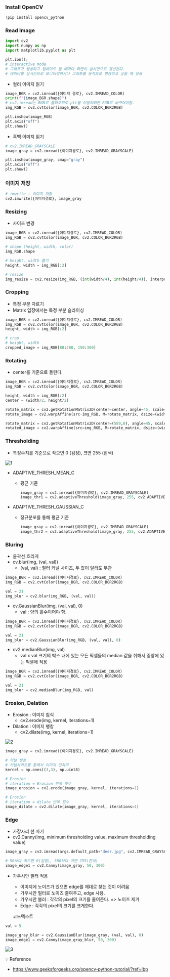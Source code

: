 ### Install OpenCV

```python
!pip install opencv_python
```

### Read Image

```python
import cv2
import numpy as np
import matplotlib.pyplot as plt

plt.ion();
# interactive mode
# 그래프가 생성되고 업데이트 될 때마다 화면이 실시한으로 갱신된다.
# 데이터를 실시간으로 모니터링하거나 그래프를 동적으로 변경하고 싶을 때 유용
```

- 컬러 이미지 읽기

```python
image_BGR = cv2.imread({이미지 경로}, cv2.IMREAD_COLOR)
print(f"{image_BGR.shape}")
# cv2.imread는 BGR로 불러오므로 plt를 이용하려면 RGB로 바꾸어야함.
img_RGB = cv2.cvtColor(image_BGR, cv2.COLOR_BGR2RGB)

plt.imshow(image_RGB)
plt.axis("off")
plt.show()
```

- 흑백 이미지 읽기

```python
# cv2.IMREAD_GRAYSCALE
image_gray = cv2.imread({이미지경로}, cv2.IMREAD_GRAYSCALE)

plt.imshow(image_gray, cmap="gray")
plt.axis("off")
plt.show()
```

### 이미지 저장

```python
# imwrite : 이미지 저장
cv2.imwrite({이미지경로}, image_gray
```

### Resizing

- 사이즈 변경

```python
image_BGR = cv2.imread({이미지경로}, cv2.IMREAD_COLOR)
img_RGB = cv2.cvtColor(image_BGR, cv2.COLOR_BGR2RGB)

# shape (height, width, color)
img_RGB.shape

# height, width 뽑기
height, width = img_RGB[:2]

# resize
img_resize = cv2.resize(img_RGB, (int(width/4), int(height/4)), interpolation = cv2.INTER_CUBIC)
```

### Cropping

- 특정 부분 자르기
- Matrix 입장에서는 특정 부분 슬라이싱

```python
image_BGR = cv2.imread({이미지경로}, cv2.IMREAD_COLOR)
img_RGB = cv2.cvtColor(image_BGR, cv2.COLOR_BGR2RGB)
height, width = img_RGB[:2]

# crop
# height, width
cropped_image = img_RGB[80:280, 150:300]
```

### Rotating

- center를 기준으로 돌린다.

```python
image_BGR = cv2.imread({이미지경로}, cv2.IMREAD_COLOR)
img_RGB = cv2.cvtColor(image_BGR, cv2.COLOR_BGR2RGB)

height, width = img_RGB[:2]
center = (width/2, height/2)

rotate_matrix = cv2.getRotationMatrix2D(center=center, angle=45, scale=1)
rotate_image = cv2.warpAffine(src-img_RGB, M=rotate_matrix, dsize=(width, height))
```

```python
rotate_matrix = cv2.getRotationMatrix2D(center=(589,0), angle=45, scale=1)
rotated_image = cv2.warpAffine(src=img_RGB, M=rotate_matrix, dsize=(width, height))
```

### Thresholding

- 특정수치를 기준으로 작으면 0 (검정), 크면 255 (흰색)

![1](../img/img_ip_cv1.png)

- ADAPTIVE_THRESH_MEAN_C
    - 평균 기준
        
        ```python
        image_gray = cv2.imread({이미지경로}, cv2.IMREAD_GRAYSCALE)
        image_thr1 = cv2.adaptiveThreshold(image_gray, 255, cv2.ADAPTIVE_THRESH_MEAN_C, cv2.THRESH_BINARY, 11, 2)
        ```
        
- ADAPTIVE_THRESH_GAUSSIAN_C
    - 정규분포를 통해 평균 기준
        
        ```python
        image_gray = cv2.imread({이미지경로}, cv2.IMREAD_GRAYSCALE)
        image_thr2 = cv2.adaptiveThreshold(image_gray, 255, cv2.ADAPTIVE_THRESH_GAUSSIAN_C, cv2.THRESH_BINARY, 11, 2)
        ```
        

### Bluring

- 윤곽선 흐리게
- cv.blur(img, (val, val))
    - (val, val) : 필터 커널 사이즈, 두 값이 달라도 무관

```python
image_BGR = cv2.imread({이미지경로}, cv2.IMREAD_COLOR)
img_RGB = cv2.cvtColor(image_BGR, cv2.COLOR_BGR2RGB)

val = 21
img_blur = cv2.blur(img_RGB, (val, val))
```

- cv.GaussianBlur(img, (val, val), 0)
    - val : 양의 홀수이어야 함.

```python
image_BGR = cv2.imread({이미지경로}, cv2.IMREAD_COLOR)
img_RGB = cv2.cvtColor(image_BGR, cv2.COLOR_BGR2RGB)

val = 21
img_blur = cv2.GaussianBlur(img_RGB, (val, val), 0)
```

- cv2.medianBlur(img, val)
    - val x val 크기의 박스 내에 있는 모든 픽셀들의 median 값을 취해서 중앙에 있는 픽셀에 적용

```python
image_BGR = cv2.imread({이미지경로}, cv2.IMREAD_COLOR)
img_RGB = cv2.cvtColor(image_BGR, cv2.COLOR_BGR2RGB)

val = 21
img_blur = cv2.medianBlur(img_RGB, val)
```

### Erosion, Delation

- Erosion : 이미지 침식
    - cv2.erode(img, kernel, iterations=1)
- Dilation : 이미지 팽창
    - cv2.dilate(img, kernel, iterations=1)

![2](../img/img_ip_cv2.png)

```python
image_gray = cv2.imread({이미지경로}, cv2.IMREAD_GRAYSCALE)

# 커널 생성
# 커널사이즈를 통해서 이미지 전처리
kernel = np.ones((3,3), np.uint8)

# Erosion
# iteration = Erosion 반복 횟수
image_erosion = cv2.erode(image_gray, kernel, iterations=1)

# Erosion
# iteration = dilate 반복 횟수
image_dilate = cv2.dilate(image_gray, kernel, iterations=1)
```

### Edge

- 가장자리 선 따기
- cv2.Canny(img, minimum thresholding value, maximum thresholding value)

```python
image_gray = cv2.imread(args.default_path+"deer.jpg", cv2.IMREAD_GRAYSCALE)

# 50보다 작으면 0(검정), 300보다 크면 255(흰색)
image_edge1 = cv2.Canny(image_gray, 50, 300)
```

- 가우시안 필터 적용
    - 이미지에 노이즈가 있으면 edge를 제대로 찾는 것이 어려움
    - 가우시안 필터로 노이즈 줄여주고, edge 사용.
    - 가우시안 블러 : 각각의 pixel의 크기를 줄여준다. => 노이즈 제거
    - Edge : 각각의 pixel의 크기를 크게한다.
    
    코드텍스트
    

```python
val = 5

image_gray_blur = cv2.GaussianBlur(image_gray, (val, val), 0)
image_edge1 = cv2.Canny(image_gray_blur, 50, 300)
```

![3](../img/img_ip_cv3.png)

<aside>
💡 Reference

</aside>

- https://www.geeksforgeeks.org/opencv-python-tutorial/?ref=lbp
